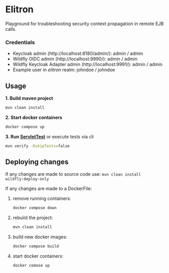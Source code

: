 # Elitron

Playground for troubleshooting security context propagation in remote EJB calls.

### Credentials

* Keycloak admin (http://localhost:8180/admin/): admin / admin
* Wildfly OIDC admin (http://localhost:9990/): admin / admin
* Wildfly Keycloak Adapter admin (http://localhost:9991/): admin / admin
* Example user in _elitron_ realm: johndoe / johndoe

## Usage

**1. Build maven project**
```bash
mvn clean install
```

**2. Start docker containers**
```bash
docker compose up
```

**3. Run [ServletTest](com.mihas.security.tests.ServletTest)**
or execute tests via cli
```bash
mvn verify -DskipTests=false
```

## Deploying changes
If any changes are made to source code use: `mvn clean install wildfly:deploy-only`

If any changes are made to a DockerFile:
1. remove running containers:
    ```bash 
    docker compose down
    ```
2. rebuild the project:
    ```bash 
    mvn clean install
    ```
3. build new docker images: 
    ```bash 
   docker compose build
    ```
4. start docker containers: 
    ```bash 
   docker comose up
    ```
